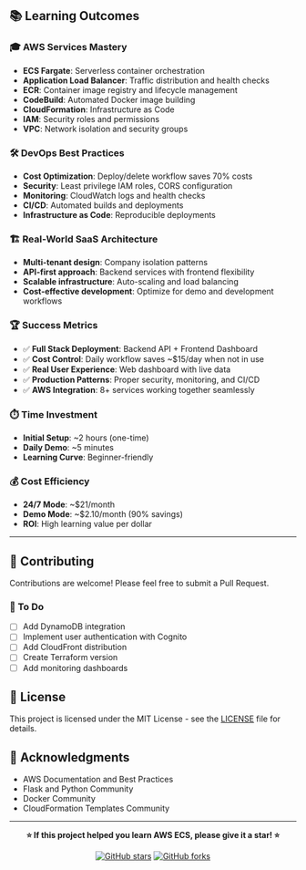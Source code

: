 ## 📚 Learning Outcomes

### 🎓 AWS Services Mastery
- **ECS Fargate**: Serverless container orchestration
- **Application Load Balancer**: Traffic distribution and health checks
- **ECR**: Container image registry and lifecycle management
- **CodeBuild**: Automated Docker image building
- **CloudFormation**: Infrastructure as Code
- **IAM**: Security roles and permissions
- **VPC**: Network isolation and security groups

### 🛠️ DevOps Best Practices
- **Cost Optimization**: Deploy/delete workflow saves 70% costs
- **Security**: Least privilege IAM roles, CORS configuration
- **Monitoring**: CloudWatch logs and health checks
- **CI/CD**: Automated builds and deployments
- **Infrastructure as Code**: Reproducible deployments

### 🏗️ Real-World SaaS Architecture
- **Multi-tenant design**: Company isolation patterns
- **API-first approach**: Backend services with frontend flexibility
- **Scalable infrastructure**: Auto-scaling and load balancing
- **Cost-effective development**: Optimize for demo and development workflows

### 🏆 Success Metrics

- ✅ **Full Stack Deployment**: Backend API + Frontend Dashboard
- ✅ **Cost Control**: Daily workflow saves ~$15/day when not in use
- ✅ **Real User Experience**: Web dashboard with live data
- ✅ **Production Patterns**: Proper security, monitoring, and CI/CD
- ✅ **AWS Integration**: 8+ services working together seamlessly

### ⏱️ Time Investment
- **Initial Setup**: ~2 hours (one-time)
- **Daily Demo**: ~5 minutes
- **Learning Curve**: Beginner-friendly

### 💰 Cost Efficiency
- **24/7 Mode**: ~$21/month
- **Demo Mode**: ~$2.10/month (90% savings)
- **ROI**: High learning value per dollar

---

## 🤝 Contributing

Contributions are welcome! Please feel free to submit a Pull Request.

### 📝 To Do
- [ ] Add DynamoDB integration
- [ ] Implement user authentication with Cognito
- [ ] Add CloudFront distribution
- [ ] Create Terraform version
- [ ] Add monitoring dashboards

## 📄 License

This project is licensed under the MIT License - see the [LICENSE](LICENSE) file for details.

## 🙏 Acknowledgments

- AWS Documentation and Best Practices
- Flask and Python Community
- Docker Community
- CloudFormation Templates Community

---

<div align="center">

**⭐ If this project helped you learn AWS ECS, please give it a star! ⭐**

[![GitHub stars](https://img.shields.io/github/stars/yourusername/Deploy-App-ECS-AWS?style=social)](https://github.com/yourusername/Deploy-App-ECS-AWS/stargazers)
[![GitHub forks](https://img.shields.io/github/forks/yourusername/Deploy-App-ECS-AWS?style=social)](https://github.com/yourusername/Deploy-App-ECS-AWS/network/members)

</div>
